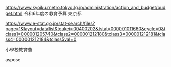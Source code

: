 https://www.kyoiku.metro.tokyo.lg.jp/administration/action_and_budget/budget.html
令和6年度の教育予算 東京都

https://www.e-stat.go.jp/stat-search/files?page=1&layout=datalist&toukei=00400202&tstat=000001011660&cycle=0&tclass1=000001205740&tclass2=000001212180&tclass3=000001212181&tclass4=000001212184&tclass5val=0

小學校教育費

aspose
